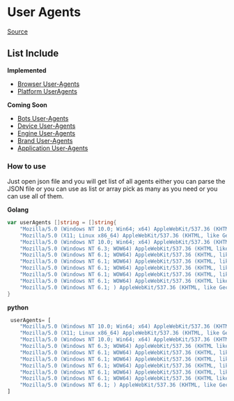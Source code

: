 # **User Agents**

[Source](https://whatmyuseragent.com/)


## List Include
 **Implemented**
- [Browser User-Agents](BrowserAgents/BrowserAgents.json)
- [Platform UserAgents](PlatformAgents/PlatformAgents.json)

 **Coming Soon**

- [Bots User-Agents](BotsAgents)
- [Device User-Agents](DeviceAgents)
- [Engine User-Agents](EngineAgents)
- [Brand User-Agents](BrandAgents)
- [Application User-Agents](ApplicationAgents)

### How to use

Just open json file and you will get list of all agents
either you can parse the JSON file or you can use as list or array
pick as many as you need or you can use all of them.

**Golang**

```go
var userAgents []string = []string{
	"Mozilla/5.0 (Windows NT 10.0; Win64; x64) AppleWebKit/537.36 (KHTML, like Gecko) Chrome/125.0.0.0 Safari/537.36 115Browser/27.0.7.5",
	"Mozilla/5.0 (X11; Linux x86_64) AppleWebKit/537.36 (KHTML, like Gecko) Chrome/125.0.0.0 Safari/537.36 115Browser/27.0.6.9",
	"Mozilla/5.0 (Windows NT 10.0; Win64; x64) AppleWebKit/537.36 (KHTML, like Gecko) Chrome/125.0.0.0 Safari/537.36 115Browser/27.0.6.3",
	"Mozilla/5.0 (Windows NT 6.3; WOW64) AppleWebKit/537.36 (KHTML like Gecko) Chrome/49.0.2623.75 Safari/537.36 115Browser/7.0.0",
	"Mozilla/5.0 (Windows NT 6.1; WOW64) AppleWebKit/537.36 (KHTML, like Gecko) Chrome/83.0.4103.61 Safari/537.36 115Browser/24.0.2.2",
	"Mozilla/5.0 (Windows NT 6.1; WOW64) AppleWebKit/537.36 (KHTML, like Gecko) Chrome/83.0.4103.61 Safari/537.36 115Browser/25.0.2.1",
	"Mozilla/5.0 (Windows NT 6.1; WOW64) AppleWebKit/537.36 (KHTML, like Gecko) Chrome/83.0.4103.61 Safari/537.36 115Browser/25.0.6.5",
	"Mozilla/5.0 (Windows NT 6.1; WOW64) AppleWebKit/537.36 (KHTML, like Gecko) Chrome/31.0.1650.63 Safari/537.36 115Browser/5.1.6",
	"Mozilla/5.0 (Windows NT 6.1; WOW64) AppleWebKit/537.36 (KHTML like Gecko) Chrome/49.0.2623.75 Safari/537.36 115Browser/7.0.0",
	"Mozilla/5.0 (Windows NT 6.1; ) AppleWebKit/537.36 (KHTML, like Gecko) Chrome/83.0.4103.61 Safari/537.36 115Browser/25.0.6.5",
}

```

**python**

```py
 userAgents= [
	"Mozilla/5.0 (Windows NT 10.0; Win64; x64) AppleWebKit/537.36 (KHTML, like Gecko) Chrome/125.0.0.0 Safari/537.36 115Browser/27.0.7.5",
	"Mozilla/5.0 (X11; Linux x86_64) AppleWebKit/537.36 (KHTML, like Gecko) Chrome/125.0.0.0 Safari/537.36 115Browser/27.0.6.9",
	"Mozilla/5.0 (Windows NT 10.0; Win64; x64) AppleWebKit/537.36 (KHTML, like Gecko) Chrome/125.0.0.0 Safari/537.36 115Browser/27.0.6.3",
	"Mozilla/5.0 (Windows NT 6.3; WOW64) AppleWebKit/537.36 (KHTML like Gecko) Chrome/49.0.2623.75 Safari/537.36 115Browser/7.0.0",
	"Mozilla/5.0 (Windows NT 6.1; WOW64) AppleWebKit/537.36 (KHTML, like Gecko) Chrome/83.0.4103.61 Safari/537.36 115Browser/24.0.2.2",
	"Mozilla/5.0 (Windows NT 6.1; WOW64) AppleWebKit/537.36 (KHTML, like Gecko) Chrome/83.0.4103.61 Safari/537.36 115Browser/25.0.2.1",
	"Mozilla/5.0 (Windows NT 6.1; WOW64) AppleWebKit/537.36 (KHTML, like Gecko) Chrome/83.0.4103.61 Safari/537.36 115Browser/25.0.6.5",
	"Mozilla/5.0 (Windows NT 6.1; WOW64) AppleWebKit/537.36 (KHTML, like Gecko) Chrome/31.0.1650.63 Safari/537.36 115Browser/5.1.6",
	"Mozilla/5.0 (Windows NT 6.1; WOW64) AppleWebKit/537.36 (KHTML like Gecko) Chrome/49.0.2623.75 Safari/537.36 115Browser/7.0.0",
	"Mozilla/5.0 (Windows NT 6.1; ) AppleWebKit/537.36 (KHTML, like Gecko) Chrome/83.0.4103.61 Safari/537.36 115Browser/25.0.6.5",
]
```